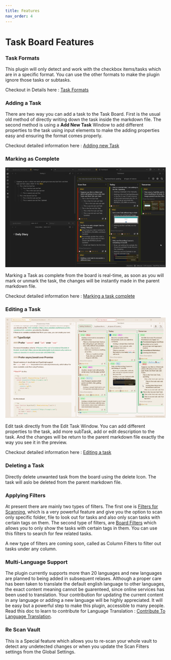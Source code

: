 ```yaml
---
title: Features
nav_order: 4
---
```


# Task Board Features

### Task Formats

This plugin will only detect and work with the checkbox items/tasks which are in a specific format. You can use the other formats to make the plugin ignore those tasks or subtasks.

Checkout in Details here : [Task Formats](./Task_Formats.md)

### Adding a Task

There are two way you can add a task to the Task Board. First is the usual old method of directly writing down the task inside the markdown file. The second method is using a **Add New Task** Window to add different properties to the task using input elements to make the adding properties easy and ensuring the format comes properly.

Checkout detailed information here : [Adding new Task](./AddingANewTask.md)

### Marking as Complete

![Marking Task as Complete](../../assets/MarkTaskComplete.gif)

Marking a Task as complete from the board is real-time, as soon as you will mark or unmark the task, the changes will be instantly made in the parent markdown file.

Checkout detailed information here : [Marking a task complete](./MarkingTaskComplete.md)

### Editing a Task

![Editing a Task from Board](../../assets/EditTaskWindow.gif)

Edit task directly from the Edit Task Window. You can add different properties to the task, add more subTask, add or edit description to the task. And the changes will be return to the parent markdown file exactly the way you see it in the preview.

Checkout detailed information here : [Editing a task](./EditingATask.md)

### Deleting a Task

Directly delete unwanted task from the board using the delete Icon. The task will aslo be deleted from the parent markdown file.

### Applying Filters

At present there are mainly two types of filters. The first one is [Filters for Scanning](./Filters_for_Scanning.md), which is a very powerful feature and give you the option to scan only specific folder, file to look out for tasks and also only scan tasks with certain tags on them.
The second type of filters, are [Board Filters](../How_To/HowToUseBoardSettings.md#Board%20Filters) which allows you to only show the tasks with certain tags in them. You can use this filters to search for few related tasks.

A new type of filters are coming soon, called as Column Filters to filter out tasks under any column.

### Multi-Language Support

The plugin currently supports more than 20 languages and new languages are planned to being  added in subsequent relases. Although a proper care has been taken to translate the default english language to other languages, the exact content meaning cannot be guarenteed, since online services has been used to translation.
Your contribution for updating the current content in any language or adding a new language will be highly appreciated. It will be easy but a powerful step to make this plugin, accessible to many people. Read this doc to learn to contribute for Language Translation : [Contribute To Language Translation](../Advanced/Contribution_For_Languages.md).

### Re Scan Vault

This is a Special feature which allows you to re-scan your whole vault to detect any undetected changes or when you update the Scan Filters settings from the Global Settings.
